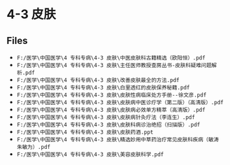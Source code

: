 # 4-3 皮肤

## Files

- `F:/医学\中国医学\4 专科专病\4-3 皮肤\中医皮肤科古籍精选（欧阳恒）.pdf`
- `F:/医学\中国医学\4 专科专病\4-3 皮肤\主任医师教授查房丛书-皮肤科疑难问题解析.pdf`
- `F:/医学\中国医学\4 专科专病\4-3 皮肤\改善皮肤最全的方法.pdf`
- `F:/医学\中国医学\4 专科专病\4-3 皮肤\白里透红的皮肤保养秘籍.pdf`
- `F:/医学\中国医学\4 专科专病\4-3 皮肤\皮肤性病临床处方手册--徐文彦.pdf`
- `F:/医学\中国医学\4 专科专病\4-3 皮肤\皮肤病中医诊疗学（第二版）（高清版）.pdf`
- `F:/医学\中国医学\4 专科专病\4-3 皮肤\皮肤病必效单方精萃（高清版）.pdf`
- `F:/医学\中国医学\4 专科专病\4-3 皮肤\皮肤病针灸疗法（李连生）.pdf`
- `F:/医学\中国医学\4 专科专病\4-3 皮肤\皮肤科病诊治绝招（扫描版）.pdf`
- `F:/医学\中国医学\4 专科专病\4-3 皮肤\皮肤药酒.ppt`
- `F:/医学\中国医学\4 专科专病\4-3 皮肤\精选妙用中草药治疗常见皮肤科疾病（敏涛 朱敏为）.pdf`
- `F:/医学\中国医学\4 专科专病\4-3 皮肤\美容皮肤科学.pdf`
